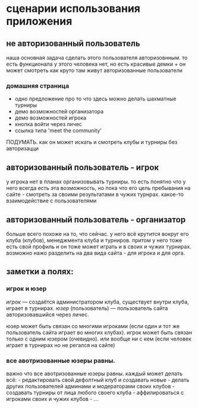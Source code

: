 # сценарии использования приложения

## не авторизованный пользователь
наша основная задача сделать этого пользователя авторизовнным. то есть функционала у этого человека нет, но есть красивые демки + он может смотреть как круто там живут авторизованные пользователи
### домашняя страница
- одно предложение про то что здесь можно делать шахматные турниры
- демо возможностей организатора
- демо возможностей игрока
- кнопка войти через личес
- ссылка типа 'meet the community'

ПОДУМАТЬ. как он может искать и смотреть клубы и турниры без авторизацци

## авторизованный пользователь - игрок
у игрока нет в планах организовывать турниры. то есть понятно что у него всегда есть эта возможность, но пока что его цель пребывания на сайте - смотреть за своими результатами в чужих турнрах. какое-то взаимодействие с пользователями

## авторизованный пользователь - организатор

больше всего похоже на то, что сейчас. у него всё крутится вокруг его клуба (клубов), менеджмента клуба и турниров. притом у него тоже есть свой профиль и он тоже может играть и в своих и чужих турнирах. возможно нажо разделить на два вида сайта - для игрока и для орга.


## заметки а полях:
### игрок и юзер
*игрок* — создаётся администратором клуба, существует внутри клуба, играет в турнирах.
*юзер* (пользователь) — пользователь сайта авторизовавшийся через личес.

юзер может быть связан со многими игроками (если один и тот же пользователь сайта играет во многих клубах).
игрок может быть связан только с одним юзером (очевидно). или вообще ни с кем (если человек играет в турнирах но не регался на сайте)

### все авотризованные юзеры равны.
важно что все авотризованные юзеры равны. каждый может делать всё:
    - редактировать свой дефолтный клуб и создавать новые
    - делать других пользователей админами и модераторами своих клубов
    - создавать турниры от лица любого своего клуба
    - аффилироваться с игроками своих и чужих клубов
    - ...
```
